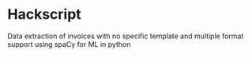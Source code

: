 # Hackscript
Data extraction of invoices with no specific template and multiple format support using spaCy for ML in python
